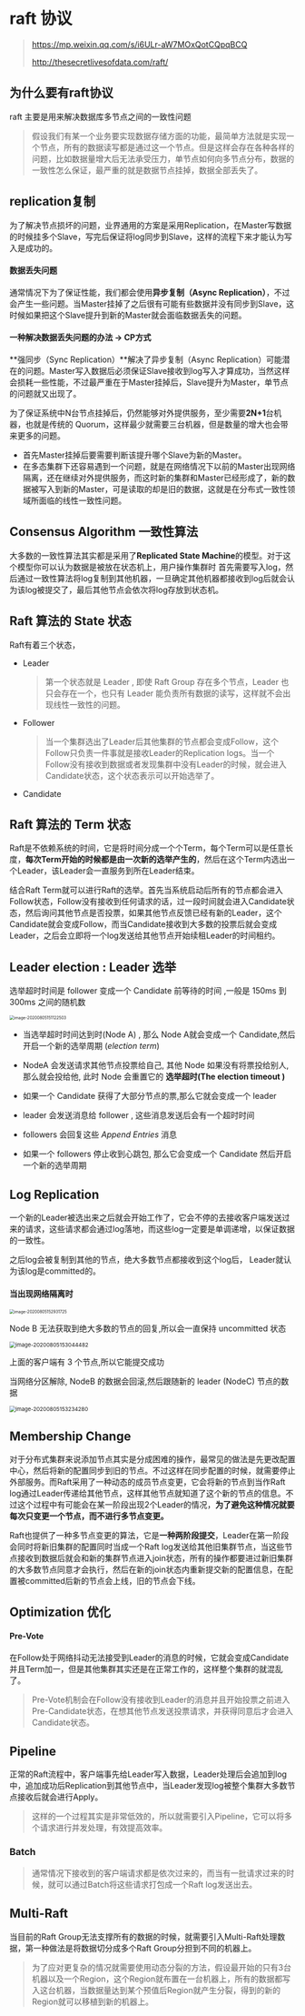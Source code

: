 # raft 协议

> https://mp.weixin.qq.com/s/i6ULr-aW7MOxQotCQpqBCQ
>
> http://thesecretlivesofdata.com/raft/

## 为什么要有raft协议

raft 主要是用来解决数据库多节点之间的一致性问题

> 假设我们有某一个业务要实现数据存储方面的功能，最简单方法就是实现一个节点，所有的数据读写都是通过这一个节点。但是这样会存在各种各样的问题，比如数据量增大后无法承受压力，单节点如何向多节点分布，数据的一致性怎么保证，最严重的就是数据节点挂掉，数据全部丢失了。

## replication复制

为了解决节点损坏的问题，业界通用的方案是采用Replication，在Master写数据的时候挂多个Slave，写完后保证将log同步到Slave，这样的流程下来才能认为写入是成功的。

#### 数据丢失问题

通常情况下为了保证性能，我们都会使用**异步复制（Async Replication）**，不过会产生一些问题。当Master挂掉了之后很有可能有些数据并没有同步到Slave，这时候如果把这个Slave提升到新的Master就会面临数据丢失的问题。

#### 一种解决数据丢失问题的办法  -> CP方式

**强同步（Sync Replication）**解决了异步复制（Async Replication）可能潜在的问题。Master写入数据后必须保证Slave接收到log写入才算成功，当然这样会损耗一些性能，不过最严重在于Master挂掉后，Slave提升为Master，单节点的问题就又出现了。

为了保证系统中N台节点挂掉后，仍然能够对外提供服务，至少需要**2N+1**台机器，也就是传统的 Quorum，这样最少就需要三台机器，但是数量的增大也会带来更多的问题。

- 首先Master挂掉后要需要判断该提升哪个Slave为新的Master。
- 在多态集群下还容易遇到一个问题，就是在网络情况下以前的Master出现网络隔离，还在继续对外提供服务，而这时新的集群和Master已经形成了，新的数据被写入到新的Master，可是读取的却是旧的数据，这就是在分布式一致性领域所面临的线性一致性问题。

## Consensus Algorithm 一致性算法

大多数的一致性算法其实都是采用了**Replicated State Machine**的模型。对于这个模型你可以认为数据是被放在状态机上，用户操作集群时 首先需要写入log，然后通过一致性算法将log复制到其他机器，一旦确定其他机器都接收到log后就会认为该log被提交了，最后其他节点会依次将log存放到状态机。

## Raft 算法的 State 状态

Raft有着三个状态，

- Leader

  > 第一个状态就是 Leader , 即使 Raft Group 存在多个节点，Leader 也只会存在一个，也只有 Leader 能负责所有数据的读写，这样就不会出现线性一致性的问题。

- Follower

  > 当一个集群选出了Leader后其他集群的节点都会变成Follow，这个Follow只负责一件事就是接收Leader的Replication logs。当一个Follow没有接收到数据或者发现集群中没有Leader的时候，就会进入Candidate状态，这个状态表示可以开始选举了。

- Candidate

## Raft 算法的 Term 状态

Raft是不依赖系统的时间，它是将时间分成一个个Term，每个Term可以是任意长度，**每次Term开始的时候都是由一次新的选举产生的**，然后在这个Term内选出一个Leader，该Leader会一直服务到所在Leader结束。

结合Raft Term就可以进行Raft的选举。首先当系统启动后所有的节点都会进入Follow状态，Follow没有接收到任何请求的话，过一段时间就会进入Candidate状态，然后询问其他节点是否投票，如果其他节点反馈已经有新的Leader，这个Candidate就会变成Follow，而当Candidate接收到大多数的投票后就会变成Leader，之后会立即将一个log发送给其他节点开始续租Leader的时间租约。



## Leader election : Leader 选举

选举超时时间是 follower 变成一个 Candidate 前等待的时间 ,一般是 150ms 到 300ms 之间的随机数

<img src="../../assets/image-20200805151122503.png" alt="image-20200805151122503" style="zoom:50%;" />

- 当选举超时时间达到时(Node A) , 那么 Node A就会变成一个 Candidate,然后开启一个新的选举周期 (*election term*)
- NodeA 会发送请求其他节点投票给自己, 其他 Node 如果没有将票投给别人,那么就会投给他, 此时 Node 会重置它的 **选举超时(The election timeout )**

- 如果一个 Candidate 获得了大部分节点的票,那么它就会变成一个 leader
- leader 会发送消息给 follower , 这些消息发送后会有一个超时时间

- followers 会回复这些  *Append Entries* 消息
- 如果一个 followers 停止收到心跳包, 那么它会变成一个 Candidate 然后开启一个新的选举周期

## Log Replication

一个新的Leader被选出来之后就会开始工作了，它会不停的去接收客户端发送过来的请求，这些请求都会通过log落地，而这些log一定要是单调递增，以保证数据的一致性。

之后log会被复制到其他的节点，绝大多数节点都接收到这个log后， Leader就认为该log是committed的。

#### 当出现网络隔离时

<img src="../../assets/image-20200805152931725.png" alt="image-20200805152931725" style="zoom:50%;" />

Node B 无法获取到绝大多数的节点的回复,所以会一直保持 uncommitted 状态

<img src="../../assets/image-20200805153044482.png" alt="image-20200805153044482" style="zoom:67%;" />

上面的客户端有 3 个节点,所以它能提交成功

当网络分区解除, NodeB 的数据会回滚,然后跟随新的  leader (NodeC) 节点的数据

<img src="../../assets/image-20200805153234280.png" alt="image-20200805153234280" style="zoom:67%;" />



## Membership Change

对于分布式集群来说添加节点其实是分成困难的操作，最常见的做法是先更改配置中心，然后将新的配置同步到旧的节点。不过这样在同步配置的时候，就需要停止外部服务。而Raft采用了一种动态的成员节点变更，它会将新的节点到当作Raft log通过Leader传递给其他节点，这样其他节点就知道了这个新的节点的信息。不过这个过程中有可能会在某一阶段出现2个Leader的情况，**为了避免这种情况就要每次只变更一个节点，而不进行多节点变更。**

Raft也提供了一种多节点变更的算法，它是**一种两阶段提交**，Leader在第一阶段会同时将新旧集群的配置同时当成一个Raft log发送给其他旧集群节点，当这些节点接收到数据后就会和新的集群节点进入join状态，所有的操作都要进过新旧集群的大多数节点同意才会执行，然后在新的join状态内重新提交新的配置信息，在配置被committed后新的节点会上线，旧的节点会下线。

## **Optimization** 优化

#### Pre-Vote

在Follow处于网络抖动无法接受到Leader的消息的时候，它就会变成Candidate并且Term加一，但是其他集群其实还是在正常工作的，这样整个集群的就混乱了。

> Pre-Vote机制会在Follow没有接收到Leader的消息并且开始投票之前进入Pre-Candidate状态，在想其他节点发送投票请求，并获得同意后才会进入Candidate状态。

## Pipeline

正常的Raft流程中，客户端事先给Leader写入数据，Leader处理后会追加到log中，追加成功后Replication到其他节点中，­当Leader发现log被整个集群大多数节点接收后就会进行Apply。

> 这样的一个过程其实是非常低效的，所以就需要引入Pipeline，它可以将多个请求进行并发处理，有效提高效率。

### Batch

> 通常情况下接收到的客户端请求都是依次过来的，而当有一批请求过来的时候，就可以通过Batch将这些请求打包成一个Raft log发送出去。

## **Multi-Raft**

当目前的Raft Group无法支撑所有的数据的时候，就需要引入Multi-Raft处理数据，第一种做法是将数据切分成多个Raft Group分担到不同的机器上。

> 为了应对更复杂的情况就需要使用动态分裂的方法，假设最开始的只有3台机器以及一个Region，这个Region就布置在一台机器上，所有的数据都写入这台机器，当数据量达到某个预值后Region就产生分裂，得到的新的Region就可以移植到新的机器上。 